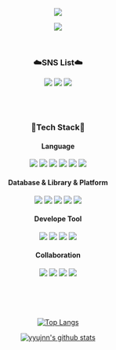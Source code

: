<div align="center">

<img src="https://capsule-render.vercel.app/api?type=waving&color=0:FFDEE9,150:FFBBC6&height=230&section=header&text=yyujnn's%20GitHub&fontColor=ffffff&fontSize=70&fontAlignY=37" />
</p>

<a href="https://hits.seeyoufarm.com"><img src="https://hits.seeyoufarm.com/api/count/incr/badge.svg?url=https%3A%2F%2Fgithub.com%2Fyyujnn&count_bg=%23ED6DA3&title_bg=%2386757E&icon=github.svg&icon_color=%23E1DEDE&title=hits&edge_flat=false"/></a>

<br>

### ☁️SNS List☁️<br>
<a href="https://yujjne.tistory.com"><img src="https://img.shields.io/badge/DevBlog-ff5a4a?style=flat-square&logo=tistory&logoColor=white"/></a>
<a href="https://www.instagram.com/yujjne/"><img src="https://img.shields.io/badge/Instagram-E4405F?style=flat-square&logo=Instagram&logoColor=white"/></a>
<a href="mailto:yujin3504@gmail.com"><img src="https://img.shields.io/badge/Gmail-d14836?style=flat-square&logo=Gmail&logoColor=white"/></a>

<br><br>


### 🦋Tech Stack🦋

#### Language
<!-- Language -->
<img src="https://img.shields.io/badge/swift-F54A2A?style=flat-square&logo=swift&logoColor=white"/>
<img src="https://img.shields.io/badge/java-%23ED8B00.svg?style=flat-square&logo=openjdk&logoColor=white"/>
<img src="https://img.shields.io/badge/python-3670A0?style=flat-square&logo=python&logoColor=ffdd54"/>
<img src="https://img.shields.io/badge/Javascript-F7DF1E?style=flat-square&logo=JavaScript&logoColor=black"/>
<img src="https://img.shields.io/badge/HTML-E34F26?style=flat-square&logo=HTML5&logoColor=white"/>
<img src="https://img.shields.io/badge/CSS-1572B6?style=flat-square&logo=CSS3&logoColor=white"/>
<br>

#### Database & Library & Platform
<img src="https://img.shields.io/badge/Firebase-FFCA28?style=flat-square&logo=firebase&logoColor=white">
<img src="https://img.shields.io/badge/mysql-4479A1.svg?style=flat-square&logo=mysql&logoColor=white"/> 
<img src="https://img.shields.io/badge/spring-%236DB33F.svg?style=flat-square&logo=spring&logoColor=white">
<img src="https://img.shields.io/badge/Tensorflor-FF6F00?style=flat-square&logo=TensorFlow&logoColor=white"/>
<img src="https://img.shields.io/badge/apache%20tomcat-%23F8DC75.svg?style=flat-square&logo=apache-tomcat&logoColor=black"/>
<br>

#### Develope Tool
<!-- Develope Tool -->
<img src="https://img.shields.io/badge/Xcode-147EFB?style=flat-square&logo=Xcode&logoColor=white"/>
<img src="https://img.shields.io/badge/Visual%20Studio%20Code-007ACC?style=flat-square&logo=Visual%20Studio%20Code&logoColor=white"/>
<img src="https://img.shields.io/badge/Visual%20Studio-5C2D91?style=flat-square&logo=Visual%20Studio&logoColor=white"/>
<img src="https://img.shields.io/badge/Eclipse%20IDE-2C2255?style=flat-square&logo=Eclipse%20IDE&logoColor=white"/>

#### Collaboration
<img src="https://img.shields.io/badge/Github-181717?&logo=Github&logoColor=white">  
<img src="https://img.shields.io/badge/Git-F05032?style=flat-square&logo=git&logoColor=white">  
<img src="https://img.shields.io/badge/Slack-4A154B?style=flat-square&logo=slack&logoColor=white">  
<img src="https://img.shields.io/badge/Figma-F24E1E?style=flat-square&logo=figma&logoColor=white">  
    
<br><br><br><br>
[![Top Langs](https://github-readme-stats.vercel.app/api/top-langs/?username=yyujnn&layout=compact)](https://github.com/yyujnn/github-readme-stats)

[![yyujnn's github stats](https://github-readme-stats.vercel.app/api?username=yyujnn&show_icons=true)](https://github.com/yyujnn)

